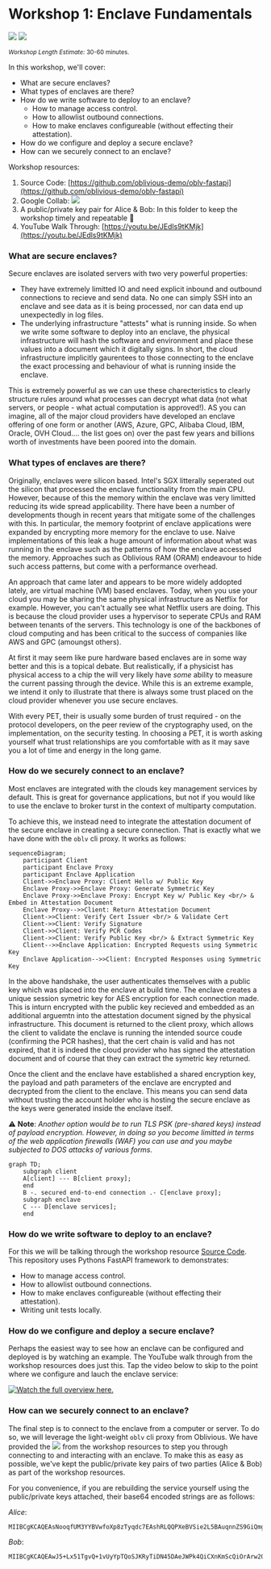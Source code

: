 # Workshop 1: Enclave Fundamentals 

![](https://img.shields.io/badge/-Core%20Concept-%23C270A9) ![](https://img.shields.io/badge/-Multiparty%20Computation-%231191AB)

<sup>_Workshop Length Estimate:_ 30-60 minutes.<sup>

In this workshop, we'll cover:

* What are secure enclaves?
* What types of enclaves are there? 
* How do we write software to deploy to an enclave?
  * How to manage access control.
  * How to allowlist outbound connections.
  * How to make enclaves configureable (without effecting their attestation).
* How do we configure and deploy a secure enclave?
* How can we securely connect to an enclave?
  
Workshop resources:
1. Source Code: [https://github.com/oblivious-demo/oblv-fastapi](https://github.com/oblivious-demo/oblv-fastapi)
2. Google Collab: [![](https://colab.research.google.com/assets/colab-badge.svg)](https://colab.research.google.com/github/ObliviousAI/enclave_workshops/blob/master/workshops/1_Enclave_Fundamentals/Workshop_1_Enclave_Fundamentals.ipynb)
3. A public/private key pair for Alice & Bob: In this folder to keep the workshop timely and repeatable 🙂
4. YouTube Walk Through: [https://youtu.be/JEdls9tKMjk](https://youtu.be/JEdls9tKMjk)
  
### What are secure enclaves?
  
Secure enclaves are isolated servers with two very powerful properties:

- They have extremely limitted IO and need explicit inbound and outbound connections to recieve and send data. No one can simply SSH into an enclave and see data as it is being processed, nor can data end up unexpectedly in log files. 
- The underlying infrastructure "attests" what is running inside. So when we write some software to deploy into an enclave, the physical infrastructure will hash the software and environment and place these values into a document which it digitally signs. In short, the cloud infrastructure implicitly gaurentees to those connecting to the enclave the exact processing and behaviour of what is running inside the enclave.

This is extremely powerful as we can use these charecteristics to clearly structure rules around what processes can decrypt what data (not what servers, or people - what actual computation is approved!). AS you can imagine, all of the major cloud providers have developed an enclave offering of one form or another (AWS, Azure, GPC, Alibaba Cloud, IBM, Oracle, OVH Cloud.... the list goes on) over the past few years and billions worth of investments have been poored into the domain.
  
### What types of enclaves are there? 
  
Originally, enclaves were silicon based. Intel's SGX litterally seperated out the silicon that processed the enclave functionality from the main CPU. However, because of this the memory within the enclave was very limitted reducing its wide spread applicability. There have been a number of developments though in recent years that mitigate some of the challenges with this. In particular, the memory footprint of enclave applications were expanded by encrypting more memory for the enclave to use. Naive implementations of this leak a huge amount of information about what was running in the enclave such as the patterns of how the enclave accessed the memory. Approaches such as Oblivious RAM (ORAM) endeavour to hide such access patterns, but come with a performance overhead.

An approach that came later and appears to be more widely addopted lately, are virtual machine (VM) based enclaves. Today, when you use your cloud you may be sharing the same physical infrastructure as Netflix for example. However, you can't actually see what Netflix users are doing. This is because the cloud provider uses a hypervisor to seperate CPUs and RAM between tenants of the servers. This technology is one of the backbones of cloud computing and has been critical to the success of companies like AWS and GPC (amoungst others).

At first it may seem like pure hardware based enclaves are in some way better and this is a topical debate. But realistically, if a physicist has physical access to a chip the will very likely have _some_ ability to measure the current passing through the device. While this is an extreme example, we intend it only to illustrate that there is always some trust placed on the cloud provider whenever you use secure enclaves. 

With every PET, their is usually some burden of trust required - on the protocol developers, on the peer review of the cryptography used, on the implementation, on the security testing. In choosing a PET, it is worth asking yourself what trust relationships are you comfortable with as it may save you a lot of time and energy in the long game. 

### How do we securely connect to an enclave? 
  
Most enclaves are integrated with the clouds key management services by default. This is great for governance applications, but not if you would like to use the enclave to broker turst in the context of multiparty computation.

To achieve this, we instead need to integrate the attestation document of the secure enclave in creating a secure connection. That is exactly what we have done with the `oblv` cli proxy. It works as follows:
 
```mermaid
sequenceDiagram;
    participant Client
    participant Enclave Proxy
    participant Enclave Application
    Client->>Enclave Proxy: Client Hello w/ Public Key
    Enclave Proxy->>Enclave Proxy: Generate Symmetric Key
    Enclave Proxy->>Enclave Proxy: Encrypt Key w/ Public Key <br/> & Embed in Attestation Document 
    Enclave Proxy-->>Client: Return Attestation Document
    Client->>Client: Verify Cert Issuer <br/> & Validate Cert
    Client->>Client: Verify Signature
    Client->>Client: Verify PCR Codes
    Client->>Client: Verify Public Key <br/> & Extract Symmetric Key
    Client-->>Enclave Application: Encrypted Requests using Symmetric Key
    Enclave Application-->>Client: Encrypted Responses using Symmetric Key

```

In the above handshake, the user authenticates themselves with a public key which was placed into the enclave at build time. The enclave creates a unique session symetric key for AES encryption for each connection made. This is inturn encrypted with the public key recieved and embedded as an additional arguemtn into the attestation document signed by the physical infrastructure. This document is returned to the client proxy, which allows the client to validate the enclave is running the intended source coude (confirming the PCR hashes), that the cert chain is valid and has not expired, that it is indeed the cloud provider who has signed the attestation document and of course that they can extract the symetric key returned.

Once the client and the enclave have established a shared encryption key, the payload and path parameters of the enclave are encrypted and decrypted from the client to the enclave. This means you can send data without trusting the account holder who is hosting the secure enclave as the keys were generated inside the enclave itself. 
 
⚠️ **Note**: *Another option would be to run TLS PSK (pre-shared keys) instead of payload encryption. However, in doing so you become limitted in terms of the web application firewalls (WAF) you can use and you maybe subjected to DOS attacks of various forms.*

```mermaid
graph TD;
    subgraph client
    A[client] --- B[client proxy];
    end
    B -. secured end-to-end connection .- C[enclave proxy];
    subgraph enclave
    C --- D[enclave services];
    end
```
  
### How do we write software to deploy to an enclave?
  
For this we will be talking through the workshop resource [Source Code](https://github.com/oblivious-demo/oblv-fastapi). 
This repository uses Pythons FastAPI framework to demonstrates:
  * How to manage access control.
  * How to allowlist outbound connections.
  * How to make enclaves configureable (without effecting their attestation).
  * Writing unit tests locally.
  
### How do we configure and deploy a secure enclave?

Perhaps the easiest way to see how an enclave can be configured and deployed is by watching an example. The YouTube walk through from the workshop resources does just this. Tap the video below to skip to the point where we configure and lauch the enclave service:
 
[![Watch the full overview here.](https://img.youtube.com/vi/JEdls9tKMjk/0.jpg)](https://youtu.be/JEdls9tKMjk?t=2126)
  
### How can we securely connect to an enclave?
  
The final step is to connect to the enclave from a computer or server. To do so, we will leverage the light-weight `oblv` cli proxy from Oblivious. 
We have provided the [![](https://colab.research.google.com/assets/colab-badge.svg)](https://colab.research.google.com/github/ObliviousAI/enclave_workshops/blob/master/workshops/1_Enclave_Fundamentals/Workshop_1_Enclave_Fundamentals.ipynb) from the workshop resources to step you through connecting to and interacting with an enclave. To make this as easy as possible, we've kept the public/private key pairs of two parties (Alice & Bob) as part of the workshop resources.
 
For you convenience, if you are rebuilding the service yourself using the public/private keys attached, their base64 encoded strings are as follows:
 
*Alice*:
 ```
MIIBCgKCAQEAsNooqfUM3YYBVwfoXp8zTyqdc7EAshRLQQPXeBVSie2L5BAuqnnZS9GiQmg8CiJnz5e+LVLNl9Xm+n9HO/bvWcBbMIh+LucqTgjDjenTH55pAuWMEfCcGMlZg5Kwsrwm4BMrB0oJbNGecRfLRwciIh8M8BtaUZYlrq5xFmSY0Ew1M0hPQZJx0AOwXVQMhZ5iU12JItxcK+MbWiikcpC3R3QBwdWfXkbchd33savOgHyVMcV4PNjkxLjH7d7ui5zjadWMSRvyq+EvY34ycBju+N1DGRqpiuVqU7uUiDPKRIOdC80BpgeE2tPULRlHCJIiVAakQneM2PIBAp4hR4DLrQIDAQAB
 ```
 
*Bob*:
 ```
MIIBCgKCAQEAwJ5+Lx51TgvQ+1vUyYpTQoSJKRyTiDN45DAeJWPk4QiCXnKmScQiOrArw2QQ2pvUyYA2NU7vScikXaZXyCjGW/HHvERWkjaPFJcWNapOjEoZsSCEJhEDle7VEYHJ3JFcH4C+HHNZ+5Z9If6yCraELN8QRjXwAe+vzHex9zsw5dhX+7CcvP59B1BpBzWFtPgJHu4gAi9SnIW1/Zi8WtdBYheZr5Vya6Sg4TptrPD5iFhfbGwCiMXcfPPY5lpi/WPynqge27GoGVcd7PTCJaYEYsHkGd+wBOiLCX6hr+Fr3nXEu6qmmMOoqAIZR45DihIhf5iVgaSBXqT/IfK21tqGjwIDAQAB
 ```
